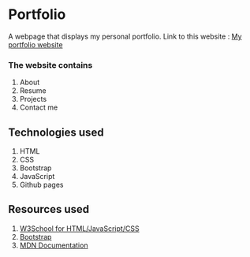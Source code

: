 # Portfolio
A webpage that displays my personal portfolio. 
Link to this website : [My portfolio website](https://supreeth10.github.io/Portfolio/index.html)
 ### The website contains
 1. About
 2. Resume
 3. Projects
 4. Contact me


## Technologies used
1. HTML
2. CSS
3. Bootstrap 
4. JavaScript 
5. Github pages 

## Resources used 
1. [W3School for HTML/JavaScript/CSS](https://www.w3schools.com)
2. [Bootstrap](https://getbootstrap.com/docs/5.2/customize/overview/)
3. [MDN Documentation](https://developer.mozilla.org/en-US/)

